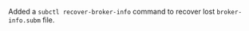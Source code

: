 <!-- markdownlint-disable MD041 -->
Added a `subctl recover-broker-info` command to recover lost `broker-info.subm` file.
